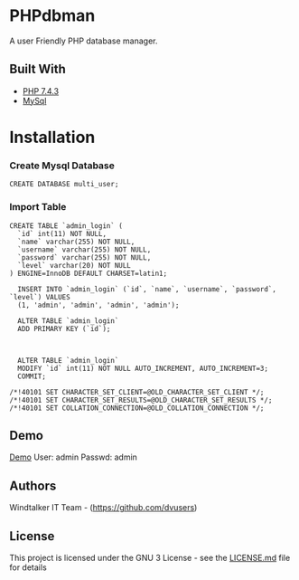 # PHPdbman

A user Friendly PHP database manager.

## Built With

* [PHP 7.4.3](https://www.php.net/releases/7_4_3.php)
* [MySql](https://mysql.com/) 

# Installation

### Create Mysql Database

```
CREATE DATABASE multi_user;
```


### Import Table

```
CREATE TABLE `admin_login` (
  `id` int(11) NOT NULL,
  `name` varchar(255) NOT NULL,
  `username` varchar(255) NOT NULL,
  `password` varchar(255) NOT NULL,
  `level` varchar(20) NOT NULL
) ENGINE=InnoDB DEFAULT CHARSET=latin1;

  INSERT INTO `admin_login` (`id`, `name`, `username`, `password`, `level`) VALUES
  (1, 'admin', 'admin', 'admin', 'admin');

  ALTER TABLE `admin_login`
  ADD PRIMARY KEY (`id`);



  ALTER TABLE `admin_login`
  MODIFY `id` int(11) NOT NULL AUTO_INCREMENT, AUTO_INCREMENT=3;
  COMMIT;

/*!40101 SET CHARACTER_SET_CLIENT=@OLD_CHARACTER_SET_CLIENT */;
/*!40101 SET CHARACTER_SET_RESULTS=@OLD_CHARACTER_SET_RESULTS */;
/*!40101 SET COLLATION_CONNECTION=@OLD_COLLATION_CONNECTION */;

```

## Demo

[Demo](http://www.dvuser.totalh.net)
User: admin 
  Passwd: admin


## Authors

Windtalker IT Team - (https://github.com/dvusers)

## License

This project is licensed under the GNU 3 License - see the [LICENSE.md](https://github.com/dieforuser/PHPdbman/blob/master/LICENSE) file for details
